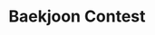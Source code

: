 ---
title: "Baekjoon Contest"
layout: tag
permalink: tags/baekjoon-contest
taxonomy: baekjoon-contest
---